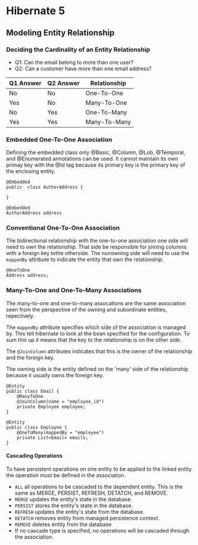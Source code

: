 # Hibernate 5

## Modeling Entity Relationship

### Deciding the Cardinality of an Entity Relationship

* Q1: Can the email belong to more than one user?
* Q2: Can a customer have more than one email address?

| Q1 Answer | Q2 Answer | Relationship |
| --- | --- | --- |
| No | No | One-To-One |
| Yes | No | Many-To-One |
| No | Yes | One-To-Many |
| Yes | Yes | Many-To-Many |

### Embedded One-To-One Association

Defining the embedded class only @Basic, @Column, @Lob, @Temporal, and @Enumerated annotations can be used. It cannot maintain its own primay key with the @Id tag because its primary key is the primary key of the enclosing entity.

    @Embedded
    public  class AuthorAddress {

    }

    @Embedded
    AuthorAddress address


### Conventional One-To-One Association

The bidirectional relationship with the one-to-one association one side will need to own the relationship. That side be responsible for joining columns with a foreign key tothe otherside. The nonowning side will need to use the `mappedBy` attribute to indicate the entity that own the relationship.

    @OneToOne
    Address address;


### Many-To-One and One-To-Many Associations

The many-to-one and one-to-many assocations are the same association seen from the perspective of the owning and subordinate entities, repectively.


The `mappedBy` attribute specifies which side of the association is managed by. This tell hibernate to look at the bean specified for the configuration. To sum this up it means that the key to the relationship is on the other side.  

The `@JoinColumn` attributes indicates that this is the owner of the relationship and the foreign key. 

The owning side is the entity defined on the 'many' side of the relationship because it usually owns the foreign key.

    @Entity
    public class Email {
        @ManyToOne
        @JoinColumn(name = "employee_id")
        private Employee employee;
    }

    @Entity
    public class Employee {
        @OneToMany(mappedBy = "employee")
        private List<Email> emails;
    }


#### Cascading Operations

To have persistent operations on one entity to be applied to the linked entity the operation must be defined in the association. 

* `ALL` all operations to be cascaded to the dependent entity. This is the same as MERGE, PERSIST, REFRESH, DETATCH, and REMOVE.
* `MERGE` updates the entity's state in the database.
* `PERSIST` stores the entity's state in the database.
* `REFRESH` updates the entity's state from the database.
* `DETATCH` removes entity from managed persistence context.
* `REMOVE` deletes entity from the database
* If no cascade type is specified, no operations will be cascaded through the association.


